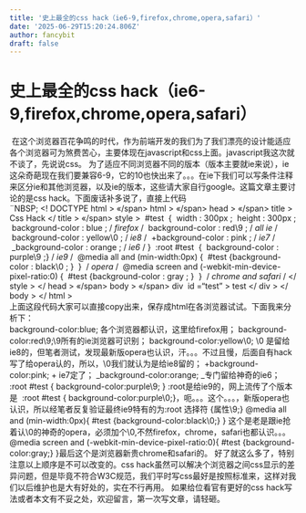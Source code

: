 ```yaml
---
title: '史上最全的css hack（ie6-9,firefox,chrome,opera,safari）'
date: '2025-06-29T15:20:24.806Z'
author: fancybit
draft: false
---
```

<div class="header"><h1 class="single-title animate__animated animate__pulse animate__faster">史上最全的css hack（ie6-9,firefox,chrome,opera,safari）</h1></div>

<div class="content" id="content"><p><!-- raw HTML omitted -->&nbsp;在这个浏览器百花争鸣的时代，作为前端开发的我们为了我们漂亮的设计能适应各个浏览器可为煞费苦心，主要体现在javascript和css上面。javascript我这次就不谈了，先说说css。 为了适应不同浏览器不同的版本（版本主要就ie来说），ie这朵奇葩现在我们要兼容6-9，它的10也快出来了。。。在ie下我们可以写条件注释来区分ie和其他浏览器，以及ie的版本，这些请大家自行google。这篇文章主要讨论的是css hack。下面废话补多说了，直接上代码 <!-- raw HTML omitted --><br><!-- raw HTML omitted --><!-- raw HTML omitted -->¨NBSP;<!-- raw HTML omitted --><!-- raw HTML omitted --><!-- raw HTML omitted --><!-- raw HTML omitted --><!-- raw HTML omitted --> <!-- raw HTML omitted -->&lt;!<!-- raw HTML omitted --> <!-- raw HTML omitted -->DOCTYPE&nbsp;html<!-- raw HTML omitted --> <!-- raw HTML omitted -->&gt;<!-- raw HTML omitted --> <!-- raw HTML omitted --><!-- raw HTML omitted --><!-- raw HTML omitted --> <!-- raw HTML omitted -->«/span&gt; <!-- raw HTML omitted -->html<!-- raw HTML omitted --> <!-- raw HTML omitted -->&gt;<!-- raw HTML omitted --> <!-- raw HTML omitted --><!-- raw HTML omitted --><!-- raw HTML omitted --> <!-- raw HTML omitted -->«/span&gt; <!-- raw HTML omitted -->head<!-- raw HTML omitted --> <!-- raw HTML omitted -->&gt;<!-- raw HTML omitted --> <!-- raw HTML omitted --><!-- raw HTML omitted --><!-- raw HTML omitted --> <!-- raw HTML omitted -->«/span&gt; <!-- raw HTML omitted -->title<!-- raw HTML omitted --> <!-- raw HTML omitted -->&gt;<!-- raw HTML omitted --> <!-- raw HTML omitted -->Css&nbsp;Hack<!-- raw HTML omitted --> <!-- raw HTML omitted -->&lt;/<!-- raw HTML omitted --> <!-- raw HTML omitted -->title<!-- raw HTML omitted --> <!-- raw HTML omitted -->&gt;<!-- raw HTML omitted --> <!-- raw HTML omitted --><!-- raw HTML omitted --><!-- raw HTML omitted --> <!-- raw HTML omitted -->«/span&gt; <!-- raw HTML omitted -->style<!-- raw HTML omitted --> <!-- raw HTML omitted -->&gt;<!-- raw HTML omitted --> <!-- raw HTML omitted --><!-- raw HTML omitted -->&nbsp;#test&nbsp;<!-- raw HTML omitted --><!-- raw HTML omitted --> <!-- raw HTML omitted -->{<!-- raw HTML omitted --> <!-- raw HTML omitted --><!-- raw HTML omitted -->&nbsp;width<!-- raw HTML omitted --> <!-- raw HTML omitted -->:<!-- raw HTML omitted --> <!-- raw HTML omitted -->300px<!-- raw HTML omitted --> <!-- raw HTML omitted -->;<!-- raw HTML omitted --> <!-- raw HTML omitted --><!-- raw HTML omitted -->&nbsp;height<!-- raw HTML omitted --> <!-- raw HTML omitted -->:<!-- raw HTML omitted --> <!-- raw HTML omitted -->300px<!-- raw HTML omitted --> <!-- raw HTML omitted -->;<!-- raw HTML omitted --> <!-- raw HTML omitted --><!-- raw HTML omitted --><!-- raw HTML omitted -->&nbsp;background-color<!-- raw HTML omitted --> <!-- raw HTML omitted -->:<!-- raw HTML omitted --> <!-- raw HTML omitted -->blue<!-- raw HTML omitted --> <!-- raw HTML omitted -->;<!-- raw HTML omitted --> <!-- raw HTML omitted --><!-- raw HTML omitted --> <!-- raw HTML omitted -->/<em><!-- raw HTML omitted --> <!-- raw HTML omitted -->firefox<!-- raw HTML omitted --> <!-- raw HTML omitted --></em>/<!-- raw HTML omitted --> <!-- raw HTML omitted --><!-- raw HTML omitted -->&nbsp;background-color<!-- raw HTML omitted --> <!-- raw HTML omitted -->:<!-- raw HTML omitted --> <!-- raw HTML omitted -->red\9<!-- raw HTML omitted --> <!-- raw HTML omitted -->;<!-- raw HTML omitted --> <!-- raw HTML omitted --><!-- raw HTML omitted --> <!-- raw HTML omitted -->/<em><!-- raw HTML omitted --> <!-- raw HTML omitted -->all&nbsp;ie<!-- raw HTML omitted --> <!-- raw HTML omitted --></em>/<!-- raw HTML omitted --> <!-- raw HTML omitted --><!-- raw HTML omitted -->&nbsp;background-color<!-- raw HTML omitted --> <!-- raw HTML omitted -->:<!-- raw HTML omitted --> <!-- raw HTML omitted -->yellow\0<!-- raw HTML omitted --> <!-- raw HTML omitted -->;<!-- raw HTML omitted --> <!-- raw HTML omitted --><!-- raw HTML omitted --> <!-- raw HTML omitted -->/<em><!-- raw HTML omitted --> <!-- raw HTML omitted -->ie8<!-- raw HTML omitted --> <!-- raw HTML omitted --></em>/<!-- raw HTML omitted --> <!-- raw HTML omitted --><!-- raw HTML omitted -->&nbsp;+background-color<!-- raw HTML omitted --> <!-- raw HTML omitted -->:<!-- raw HTML omitted --> <!-- raw HTML omitted -->pink<!-- raw HTML omitted --> <!-- raw HTML omitted -->;<!-- raw HTML omitted --> <!-- raw HTML omitted --><!-- raw HTML omitted --> <!-- raw HTML omitted -->/<em><!-- raw HTML omitted --> <!-- raw HTML omitted -->ie7<!-- raw HTML omitted --> <!-- raw HTML omitted --></em>/<!-- raw HTML omitted --> <!-- raw HTML omitted --><!-- raw HTML omitted -->&nbsp;_background-color<!-- raw HTML omitted --> <!-- raw HTML omitted -->:<!-- raw HTML omitted --> <!-- raw HTML omitted -->orange<!-- raw HTML omitted --> <!-- raw HTML omitted -->;<!-- raw HTML omitted --> <!-- raw HTML omitted --><!-- raw HTML omitted --> <!-- raw HTML omitted -->/<em><!-- raw HTML omitted --> <!-- raw HTML omitted -->ie6<!-- raw HTML omitted --> <!-- raw HTML omitted --></em>/<!-- raw HTML omitted --> <!-- raw HTML omitted --><!-- raw HTML omitted --><!-- raw HTML omitted --> <!-- raw HTML omitted -->}<!-- raw HTML omitted --> <!-- raw HTML omitted --><!-- raw HTML omitted -->&nbsp;:root&nbsp;#test&nbsp;<!-- raw HTML omitted --> <!-- raw HTML omitted -->{<!-- raw HTML omitted --> <!-- raw HTML omitted -->&nbsp;background-color<!-- raw HTML omitted --> <!-- raw HTML omitted -->:<!-- raw HTML omitted --> <!-- raw HTML omitted -->purple\9<!-- raw HTML omitted --> <!-- raw HTML omitted -->;<!-- raw HTML omitted --><!-- raw HTML omitted -->}<!-- raw HTML omitted --> <!-- raw HTML omitted --><!-- raw HTML omitted --> <!-- raw HTML omitted -->/<em><!-- raw HTML omitted --> <!-- raw HTML omitted -->ie9<!-- raw HTML omitted --> <!-- raw HTML omitted --></em>/<!-- raw HTML omitted --> <!-- raw HTML omitted --><!-- raw HTML omitted -->&nbsp;@media&nbsp;all&nbsp;and&nbsp;(min-width:0px)<!-- raw HTML omitted --> <!-- raw HTML omitted -->{<!-- raw HTML omitted --> <!-- raw HTML omitted -->&nbsp;#test&nbsp;{background-color<!-- raw HTML omitted --> <!-- raw HTML omitted -->:<!-- raw HTML omitted --> <!-- raw HTML omitted -->black\0<!-- raw HTML omitted --> <!-- raw HTML omitted -->;<!-- raw HTML omitted --> <!-- raw HTML omitted -->}<!-- raw HTML omitted --> <!-- raw HTML omitted -->&nbsp;}&nbsp;<!-- raw HTML omitted --> <!-- raw HTML omitted -->/<em><!-- raw HTML omitted --> <!-- raw HTML omitted -->opera<!-- raw HTML omitted --> <!-- raw HTML omitted --></em>/<!-- raw HTML omitted --> <!-- raw HTML omitted --><!-- raw HTML omitted -->&nbsp;@media&nbsp;screen&nbsp;and&nbsp;(-webkit-min-device-pixel-ratio:0)<!-- raw HTML omitted --> <!-- raw HTML omitted -->{<!-- raw HTML omitted --> <!-- raw HTML omitted -->&nbsp;#test&nbsp;{background-color<!-- raw HTML omitted --> <!-- raw HTML omitted -->:<!-- raw HTML omitted --> <!-- raw HTML omitted -->gray<!-- raw HTML omitted --> <!-- raw HTML omitted -->;<!-- raw HTML omitted --> <!-- raw HTML omitted -->}<!-- raw HTML omitted --> <!-- raw HTML omitted -->&nbsp;}&nbsp;<!-- raw HTML omitted --> <!-- raw HTML omitted -->/<em><!-- raw HTML omitted --> <!-- raw HTML omitted -->chrome&nbsp;and&nbsp;safari<!-- raw HTML omitted --> <!-- raw HTML omitted --></em>/<!-- raw HTML omitted --> <!-- raw HTML omitted --><!-- raw HTML omitted --><!-- raw HTML omitted --> <!-- raw HTML omitted -->&lt;/<!-- raw HTML omitted --> <!-- raw HTML omitted -->style<!-- raw HTML omitted --> <!-- raw HTML omitted -->&gt;<!-- raw HTML omitted --> <!-- raw HTML omitted --><!-- raw HTML omitted --><!-- raw HTML omitted --> <!-- raw HTML omitted -->&lt;/<!-- raw HTML omitted --> <!-- raw HTML omitted -->head<!-- raw HTML omitted --> <!-- raw HTML omitted -->&gt;<!-- raw HTML omitted --> <!-- raw HTML omitted --><!-- raw HTML omitted --><!-- raw HTML omitted --> <!-- raw HTML omitted -->«/span&gt; <!-- raw HTML omitted -->body<!-- raw HTML omitted --> <!-- raw HTML omitted -->&gt;<!-- raw HTML omitted --> <!-- raw HTML omitted --><!-- raw HTML omitted --><!-- raw HTML omitted --> <!-- raw HTML omitted -->«/span&gt; <!-- raw HTML omitted -->div&nbsp;<!-- raw HTML omitted --> <!-- raw HTML omitted -->id<!-- raw HTML omitted --> <!-- raw HTML omitted -->=“test”<!-- raw HTML omitted --> <!-- raw HTML omitted -->&gt;<!-- raw HTML omitted --> <!-- raw HTML omitted -->test<!-- raw HTML omitted --> <!-- raw HTML omitted -->&lt;/<!-- raw HTML omitted --> <!-- raw HTML omitted -->div<!-- raw HTML omitted --> <!-- raw HTML omitted -->&gt;<!-- raw HTML omitted --> <!-- raw HTML omitted --><!-- raw HTML omitted --><!-- raw HTML omitted --> <!-- raw HTML omitted -->&lt;/<!-- raw HTML omitted --> <!-- raw HTML omitted -->body<!-- raw HTML omitted --> <!-- raw HTML omitted -->&gt;<!-- raw HTML omitted --> <!-- raw HTML omitted --><!-- raw HTML omitted --><!-- raw HTML omitted --> <!-- raw HTML omitted -->&lt;/<!-- raw HTML omitted --> <!-- raw HTML omitted -->html<!-- raw HTML omitted --> <!-- raw HTML omitted -->&gt;<!-- raw HTML omitted --><!-- raw HTML omitted --><!-- raw HTML omitted --><!-- raw HTML omitted --><!-- raw HTML omitted --><!-- raw HTML omitted --> <!-- raw HTML omitted --><!-- raw HTML omitted --><br><!-- raw HTML omitted --> 上面这段代码大家可以直接copy出来，保存成html在各浏览器试试。下面我来分析下：<!-- raw HTML omitted --><br><!-- raw HTML omitted --><!-- raw HTML omitted --> background-color:blue; 各个浏览器都认识，这里给firefox用；<!-- raw HTML omitted --> <!-- raw HTML omitted --> background-color:red\9;\9所有的ie浏览器可识别；<!-- raw HTML omitted --> <!-- raw HTML omitted --> background-color:yellow\0; \0 是留给ie8的，但笔者测试，发现最新版opera也认识，汗。。。不过且慢，后面自有hack写了给opera认的，所以，\0我们就认为是给ie8留的；<!-- raw HTML omitted --> <!-- raw HTML omitted --> +background-color:pink; + ie7定了；<!-- raw HTML omitted --> <!-- raw HTML omitted --> _background-color:orange; _专门留给神奇的ie6；<!-- raw HTML omitted --> <!-- raw HTML omitted --> :root #test { background-color:purple\9; } :root是给ie9的，网上流传了个版本是&nbsp;<!-- raw HTML omitted --> <!-- raw HTML omitted -->:root #test { background-color:purple\0;}，呃。。。这个。。。，新版opera也认识，所以经笔者反复验证最终ie9特有的为:root 选择符 {属性\9;}<!-- raw HTML omitted --> <!-- raw HTML omitted --> @media all and (min-width:0px){ #test {background-color:black\0;} } 这个是老是跟ie抢着认\0的神奇的opera，必须加个\0,不然firefox，chrome，safari也都认识。。。<!-- raw HTML omitted --> <!-- raw HTML omitted --> @media screen and (-webkit-min-device-pixel-ratio:0){ #test {background-color:gray;} }最后这个是浏览器新贵chrome和safari的。<!-- raw HTML omitted --> <!-- raw HTML omitted --><!-- raw HTML omitted --><!-- raw HTML omitted --> <!-- raw HTML omitted --> 好了就这么多了，特别注意以上顺序是不可以改变的。css hack虽然可以解决个浏览器之间css显示的差异问题，但是毕竟不符合W3C规范，我们平时写css最好是按照标准来，这样对我们以后维护也是大有好处的，实在不行再用。<!-- raw HTML omitted --> <!-- raw HTML omitted --><!-- raw HTML omitted --><!-- raw HTML omitted --> <!-- raw HTML omitted --> 如果给位看官有更好的css hack写法或者本文有不妥之处，欢迎留言，第一次写文章，请轻砸。<!-- raw HTML omitted --> <!-- raw HTML omitted --></p><!-- raw HTML omitted --><!-- raw HTML omitted --><!-- raw HTML omitted --><!-- raw HTML omitted --></div>

